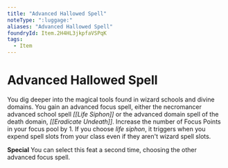 ```yaml
---
title: "Advanced Hallowed Spell"
noteType: ":luggage:"
aliases: "Advanced Hallowed Spell"
foundryId: Item.2H4HL3jkpfaVSPqK
tags:
  - Item
---
```


# Advanced Hallowed Spell

You dig deeper into the magical tools found in wizard schools and divine domains. You gain an advanced focus spell, either the necromancer advanced school spell _[[Life Siphon]]_ or the advanced domain spell of the death domain, _[[Eradicate Undeath]]_. Increase the number of Focus Points in your focus pool by 1. If you choose _life siphon_, it triggers when you expend spell slots from your class even if they aren't wizard spell slots.

**Special** You can select this feat a second time, choosing the other advanced focus spell.
